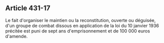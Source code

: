 Article 431-17
----
Le fait d'organiser le maintien ou la reconstitution, ouverte ou déguisée, d'un
groupe de combat dissous en application de la loi du 10 janvier 1936 précitée
est puni de sept ans d'emprisonnement et de 100 000 euros d'amende.
